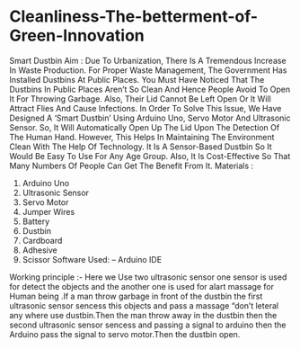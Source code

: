 # Cleanliness-The-betterment-of-Green-Innovation
Smart Dustbin
Aim : Due To Urbanization, There Is A Tremendous 
Increase In Waste Production. For Proper Waste 
Management, The Government Has Installed Dustbins At 
Public Places. You Must Have Noticed That The Dustbins In 
Public Places Aren’t So Clean And Hence People Avoid To 
Open It For Throwing Garbage. Also, Their Lid Cannot Be 
Left Open Or It Will Attract Flies And Cause Infections. 
In Order To Solve This Issue, We Have Designed A ‘Smart 
Dustbin’ Using Arduino Uno, Servo Motor And Ultrasonic 
Sensor. So, It Will Automatically Open Up The Lid Upon The 
Detection Of The Human Hand.
However, This Helps In Maintaining The Environment Clean 
With The Help Of Technology. It Is A Sensor-Based Dustbin 
So It Would Be Easy To Use For Any Age Group. Also, It Is 
Cost-Effective So That Many Numbers Of People Can Get 
The Benefit From It. 
Materials :  
1.    Arduino Uno 
2.    Ultrasonic Sensor 
3.    Servo Motor 
4.    Jumper Wires 
5.    Battery 
6.    Dustbin 
7.    Cardboard 
8.    Adhesive 
9.    Scissor 
Software Used: – Arduino IDE

Working principle :- 
Here we Use two ultrasonic sensor one sensor is used for 
detect the  objects and the another one is used for alart 
massage for Human being .If a man throw garbage in front 
of the dustbin the first ultrasonic sensor sencess this 
objects and pass a massage “don’t leteral any where  use 
dustbin.Then the man throw away in the dustbin then the 
second ultrasonic sensor sencess and passing a signal to 
arduino then the Arduino pass the signal to servo 
motor.Then the dustbin open. 
